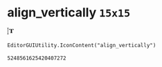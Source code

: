 # align_vertically `15x15`
<img src="/img/align_vertically.png" width=15 height=15>

``` CSharp
EditorGUIUtility.IconContent("align_vertically")
```
```
5248561625420407272
```
